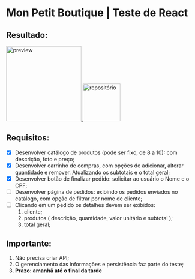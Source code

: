 #  Mon Petit Boutique | Teste de React
## Resultado:
<a href="https://mon-petit-boutique.vercel.app/">
<img src="https://external-content.duckduckgo.com/iu/?u=https%3A%2F%2Fpagepro.co%2Fblog%2Fwp-content%2Fuploads%2F2020%2F11%2Fvercel-logo.png&f=1&nofb=1" alt="preview" width=200px />
</a>
<a href="https://github.com/BrunoNogueiraBruno/mon-petit-boutique">
<img src="https://external-content.duckduckgo.com/iu/?u=https%3A%2F%2Ftse1.mm.bing.net%2Fth%3Fid%3DOIP.dtNE8IQSVDx0zNH7JJPWBwAAAA%26pid%3DApi&f=1" alt="repositório" width=100px />
</a>

## Requisitos:
- [x] Desenvolver catálogo de produtos (pode ser fixo, de 8 a 10): com descrição, foto e preço;
- [x] Desenvolver carrinho de compras, com opções de adicionar, alterar quantidade e remover. Atualizando os subtotais e o total geral;
- [x] Desenvolver botão de finalizar pedido: solicitar ao usuário o Nome e o CPF;
- [ ] Desenvolver página de pedidos: exibindo os pedidos enviados no catálogo, com opção de filtrar por nome de cliente;
- [ ] Clicando em um pedido os detalhes devem ser exibidos:
	1. cliente;
	2. produtos ( descrição, quantidade, valor unitário e subtotal );
	3. total geral;

## Importante:
1. Não precisa criar API;
2. O gerenciamento das informações e persistência faz parte do teste;
3. **Prazo: amanhã até o final da tarde**
